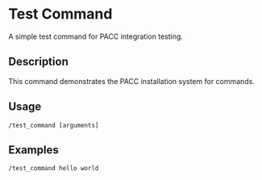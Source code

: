 # Test Command

A simple test command for PACC integration testing.

## Description

This command demonstrates the PACC installation system for commands.

## Usage

```
/test_command [arguments]
```

## Examples

```
/test_command hello world
```